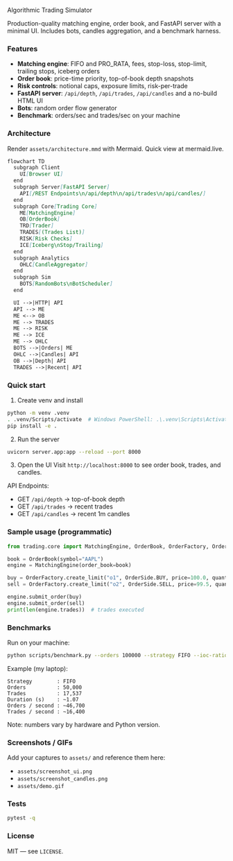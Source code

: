 Algorithmic Trading Simulator

Production-quality matching engine, order book, and FastAPI server with a minimal UI. Includes bots, candles aggregation, and a benchmark harness.

### Features
- **Matching engine**: FIFO and PRO_RATA, fees, stop-loss, stop-limit, trailing stops, iceberg orders
- **Order book**: price-time priority, top-of-book depth snapshots
- **Risk controls**: notional caps, exposure limits, risk-per-trade
- **FastAPI server**: `/api/depth`, `/api/trades`, `/api/candles` and a no-build HTML UI
- **Bots**: random order flow generator
- **Benchmark**: orders/sec and trades/sec on your machine

### Architecture
Render `assets/architecture.mmd` with Mermaid. Quick view at mermaid.live.

```1:999:assets/architecture.mmd
flowchart TD
  subgraph Client
    UI[Browser UI]
  end
  subgraph Server[FastAPI Server]
    API[/REST Endpoints\n/api/depth\n/api/trades\n/api/candles/]
  end
  subgraph Core[Trading Core]
    ME[MatchingEngine]
    OB[OrderBook]
    TRD[Trader]
    TRADES[(Trades List)]
    RISK[Risk Checks]
    ICE[Iceberg\nStop/Trailing]
  end
  subgraph Analytics
    OHLC[CandleAggregator]
  end
  subgraph Sim
    BOTS[RandomBots\nBotScheduler]
  end

  UI -->|HTTP| API
  API --> ME
  ME <--> OB
  ME --> TRADES
  ME --> RISK
  ME --> ICE
  ME --> OHLC
  BOTS -->|Orders| ME
  OHLC -->|Candles| API
  OB -->|Depth| API
  TRADES -->|Recent| API
```

### Quick start
1) Create venv and install
```bash
python -m venv .venv
. .venv/Scripts/activate  # Windows PowerShell: .\.venv\Scripts\Activate.ps1
pip install -e .
```

2) Run the server
```bash
uvicorn server.app:app --reload --port 8000
```

3) Open the UI
Visit `http://localhost:8000` to see order book, trades, and candles.

API Endpoints:
- GET `/api/depth` → top-of-book depth
- GET `/api/trades` → recent trades
- GET `/api/candles` → recent 1m candles

### Sample usage (programmatic)
```python
from trading.core import MatchingEngine, OrderBook, OrderFactory, OrderSide

book = OrderBook(symbol="AAPL")
engine = MatchingEngine(order_book=book)

buy = OrderFactory.create_limit("o1", OrderSide.BUY, price=100.0, quantity=5.0, symbol="AAPL")
sell = OrderFactory.create_limit("o2", OrderSide.SELL, price=99.5, quantity=3.0, symbol="AAPL")

engine.submit_order(buy)
engine.submit_order(sell)
print(len(engine.trades))  # trades executed
```

### Benchmarks
Run on your machine:
```bash
python scripts/benchmark.py --orders 100000 --strategy FIFO --ioc-ratio 0.3
```

Example (my laptop):
```
Strategy        : FIFO
Orders          : 50,000
Trades          : 17,537
Duration (s)    : ~1.07
Orders / second : ~46,700
Trades / second : ~16,400
```

Note: numbers vary by hardware and Python version.

### Screenshots / GIFs
Add your captures to `assets/` and reference them here:
- `assets/screenshot_ui.png`
- `assets/screenshot_candles.png`
- `assets/demo.gif`

### Tests
```bash
pytest -q
```

### License
MIT — see `LICENSE`.


